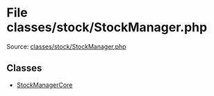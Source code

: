 File classes/stock/StockManager.php
=========

Source: [classes/stock/StockManager.php](https://github.com/PrestaShop/PrestaShop/blob/1.5.3.0/classes/stock/StockManager.php)


Classes
-------

* [StockManagerCore](class.StockManagerCore.md)

